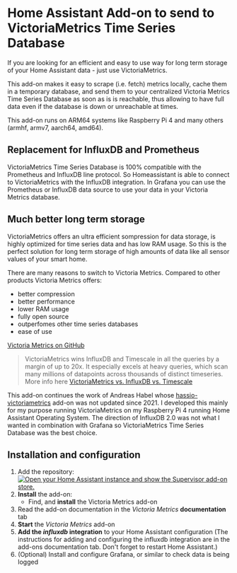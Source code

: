# Home Assistant Add-on to send to VictoriaMetrics Time Series Database

If you are looking for an efficient and easy to use way for long term storage of your Home Assistant data - just use VictoriaMetrics.

This add-on makes it easy to scrape (i.e. fetch) metrics locally, cache them in a temporary database, and send them to your centralized Victoria Metrics Time Series Database as soon as is is reachable, thus allowing to have full data even if the database is down or unreachable at times.

This add-on runs on ARM64 systems like Raspberry Pi 4 and many others (armhf, armv7, aarch64, amd64).

## Replacement for InfluxDB and Prometheus

VictoriaMetrics Time Series Database is 100% compatible with the Prometheus and InfluxDB line protocol. So Homeassistant is able to connect to VictoriaMetrics with the InfluxDB integration. In Grafana you can use the Prometheus or InfluxDB data source to use your data in your Victoria Metrics database.

## Much better long term storage

VictoriaMetrics offers an ultra efficient sompression for data storage, is highly optimized for time series data and has low RAM usage. So this is the perfect solution for long term storage of high amounts of data like all sensor values of your smart home.

There are many reasons to switch to Victoria Metrics. Compared to other products Victoria Metrics offers:

* better compression
* better performance
* lower RAM usage
* fully open source
* outperfomes other time series databases
* ease of use

[Victoria Metrics on GitHub](https://github.com/VictoriaMetrics/VictoriaMetrics)

> VictoriaMetrics wins InfluxDB and Timescale in all the queries by a margin of up to 20x. It especially excels at heavy queries, which scan many millions of datapoints across thousands of distinct timeseries. More info here 
[VictoriaMetrics vs. InfluxDB vs. Timescale](https://valyala.medium.com/when-size-matters-benchmarking-victoriametrics-vs-timescale-and-influxdb-6035811952d4)

This add-on continues the work of Andreas Habel whose [hassio-victoriametrics](https://github.com/Exceptionfault/hassio-victoriametrics) add-on was not updated since 2021.
I developed this mainly for my purpose running VictoriaMetrics on my Raspberry Pi 4 running Home Assistant Operating System.
The direction of InfluxDB 2.0 was not what I wanted in combination with Grafana so VictoriaMetrics Time Series Database was the best choice.

## Installation and configuration

1. Add the repository: [![Open your Home Assistant instance and show the Supervisor add-on store.](https://my.home-assistant.io/badges/supervisor_add_addon_repository.svg)](https://my.home-assistant.io/redirect/supervisor_add_addon_repository/?repository_url=https%3A%2F%2Fgithub.com%2Flapo-luchini%2Fhomeassistant-addon-vmagent)
2. **Install** the add-on:
    * Find, and **install** the Victoria Metrics add-on
3. Read the add-on documentation in the *Victoria Metrics* **documentation** tab
4. **Start** the *Victoria Metrics* add-on
5. **Add the *influxdb* integration** to your Home Assistant configuration 
   (The instructions for adding and configuring the influxdb integration are in the add-ons documentation tab. Don't forget to restart Home Assistant.)
6. (Optional) Install and configure Grafana, or similar to check data is being logged
